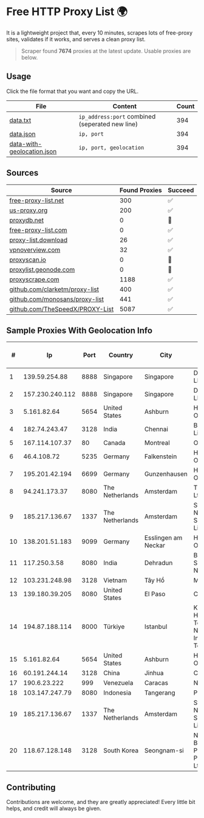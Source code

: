 
# Free HTTP Proxy List 🌍

It is a lightweight project that, every 10 minutes, scrapes lots of free-proxy sites, validates if it works, and serves a clean proxy list.


> Scraper found **7674** proxies at the latest update. Usable proxies are below.

## Usage

Click the file format that you want and copy the URL.


|File|Content|Count|
|----|-------|-----|
|[data.txt](https://raw.githubusercontent.com/themiralay/Proxy-List-World/master/data.txt)|`ip_address:port` combined (seperated new line)|394|
|[data.json](https://raw.githubusercontent.com/themiralay/Proxy-List-World/master/data.json)|`ip, port`|394|
|[data-with-geolocation.json](https://raw.githubusercontent.com/themiralay/Proxy-List-World/master/data-with-geolocation.json)|`ip, port, geolocation`|394|

## Sources

|Source|Found Proxies|Succeed|
|------|-------------|-------|
|[free-proxy-list.net](https://free-proxy-list.net)|300|✅|
|[us-proxy.org](https://www.us-proxy.org)|200|✅|
|[proxydb.net](http://proxydb.net)|0|🚫|
|[free-proxy-list.com](https://free-proxy-list.com/?page=&port=&type%5B%5D=http&type%5B%5D=https&up_time=0&search=Search)|0|✅|
|[proxy-list.download](https://www.proxy-list.download/HTTP)|26|✅|
|[vpnoverview.com](https://vpnoverview.com/privacy/anonymous-browsing/free-proxy-servers)|32|✅|
|[proxyscan.io](https://www.proxyscan.io)|0|🚫|
|[proxylist.geonode.com](https://proxylist.geonode.com/api/proxy-list?limit=300&page=1&sort_by=lastChecked&sort_type=desc&protocols=http,https)|0|🚫|
|[proxyscrape.com](https://api.proxyscrape.com/v2/?request=displayproxies&protocol=http&timeout=10000&country=all&ssl=all&anonymity=all)|1188|✅|
|[github.com/clarketm/proxy-list](https://raw.githubusercontent.com/clarketm/proxy-list/master/proxy-list-raw.txt)|400|✅|
|[github.com/monosans/proxy-list](https://raw.githubusercontent.com/monosans/proxy-list/main/proxies/http.txt)|441|✅|
|[github.com/TheSpeedX/PROXY-List](https://raw.githubusercontent.com/TheSpeedX/PROXY-List/master/http.txt)|5087|✅|


## Sample Proxies With Geolocation Info

|#|Ip|Port|Country|City|Internet Service Provider|
|-|--|----|-------|----|-------------------------|
|1|139.59.254.88|8888|Singapore|Singapore|DigitalOcean, LLC|
|2|157.230.240.112|8888|Singapore|Singapore|DigitalOcean, LLC|
|3|5.161.82.64|5654|United States|Ashburn|Hetzner Online GmbH|
|4|182.74.243.47|3128|India|Chennai|Bharti Airtel Limited|
|5|167.114.107.37|80|Canada|Montreal|OVH SAS|
|6|46.4.108.72|5235|Germany|Falkenstein|Hetzner Online GmbH|
|7|195.201.42.194|6699|Germany|Gunzenhausen|Hetzner Online GmbH|
|8|94.241.173.37|8080|The Netherlands|Amsterdam|TimeWeb Ltd.|
|9|185.217.136.67|1337|The Netherlands|Amsterdam|Stallion Network Services Limited|
|10|138.201.51.183|9099|Germany|Esslingen am Neckar|Hetzner Online GmbH|
|11|117.250.3.58|8080|India|Dehradun|Bharat Sanchar Nigam Ltd|
|12|103.231.248.98|3128|Vietnam|Tây Hồ|MTD|
|13|139.180.39.205|8080|United States|El Paso|Conterra|
|14|194.87.188.114|8000|Türkiye|Istanbul|Kadir Huseyin Tezcan Nosspeed Internet Teknolojileri|
|15|5.161.82.64|5654|United States|Ashburn|Hetzner Online GmbH|
|16|60.191.244.14|3128|China|Jinhua|Chinanet|
|17|190.6.23.222|999|Venezuela|Caracas|Net Uno|
|18|103.147.247.79|8080|Indonesia|Tangerang|PLBNET|
|19|185.217.136.67|1337|The Netherlands|Amsterdam|Stallion Network Services Limited|
|20|118.67.128.148|3128|South Korea|Seongnam-si|Naver Business Platform Asia Pacific Pte. Ltd.|



## Contributing

Contributions are welcome, and they are greatly appreciated! Every
little bit helps, and credit will always be given.

